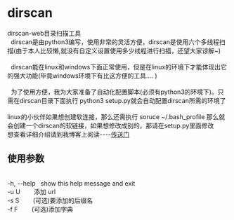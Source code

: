 # dirscan
dirscan-web目录扫描工具<br>
&nbsp;&nbsp;dirscan是由python3编写，使用非常的灵活方便，dirscan是使用六个多线程扫描(由于本人比较懒,就没有自定义设置使用多少线程进行扫描，还望大家谅解~)<br>
<br>
&nbsp;&nbsp;dirscan能在linux和windows下面正常使用，但是在linux的环境下才能体现出它的强大功能(毕竟windows环境下有比这方便的工具.... )<br>
<br>
&nbsp;&nbsp;为了使用方便，我为大家准备了自动化配置脚本(必须有python3的环境下)。只需在dirscan目录下面执行 python3 setup.py就会自动配置dirscan所需的环境了
<br>
<br>linux的小伙伴如果想创建软连接，那么还需执行 soruce ~/.bash_profile 那么就会创建一个dirscan的软链接，如果想修改成别的，那请在setup.py里面修改
<br>
想查看详细介绍请到我博客上阅读----<a href="http://www.geit.work/index.php/archives/146/" target="_blank">传送门</a>
## 使用参数
 <br>-h,&nbsp;--help&nbsp;&nbsp;&nbsp;show this help message and exit
 <br>-u&nbsp;U&nbsp;&nbsp;&nbsp;&nbsp;&nbsp;&nbsp;&nbsp;&nbsp;添加 url
 <br>-s&nbsp;S&nbsp;&nbsp;&nbsp;&nbsp;&nbsp;&nbsp;&nbsp;&nbsp;(可选)要添加的后缀名
 <br>-f&nbsp;F&nbsp;&nbsp;&nbsp;&nbsp;&nbsp;&nbsp;&nbsp;&nbsp;(可选)添加字典
